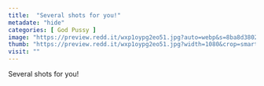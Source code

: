```yaml
---
title:  "Several shots for you!"
metadate: "hide"
categories: [ God Pussy ]
image: "https://preview.redd.it/wxp1oypg2eo51.jpg?auto=webp&s=8ba8d3802edc842794cce103889dc9187675c37f"
thumb: "https://preview.redd.it/wxp1oypg2eo51.jpg?width=1080&crop=smart&auto=webp&s=85eb9a5a509047a1fa6879dc666a6333a9e16e09"
visit: ""
---
```

Several shots for you!
